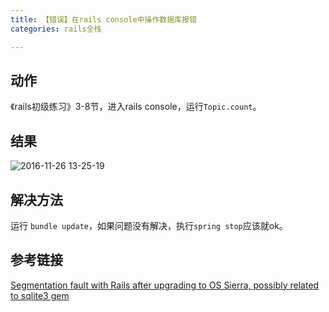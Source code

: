 ```yaml
---
title: 【错误】在rails console中操作数据库报错
categories: rails全栈

---
```


## 动作

《rails初级练习》3-8节，进入rails console，运行`Topic.count`。

## 结果

![2016-11-26 13-25-19](http://oggx6lf7f.bkt.clouddn.com/69foq.jpg)

## 解决方法
运行 `bundle update`，如果问题没有解决，执行`spring stop`应该就ok。

## 参考链接
[Segmentation fault with Rails after upgrading to OS Sierra, possibly related to sqlite3 gem](http://stackoverflow.com/questions/39812707/segmentation-fault-with-rails-after-upgrading-to-os-sierra-possibly-related-to)
